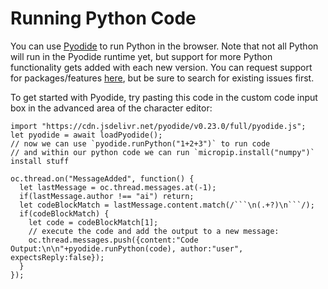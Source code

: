 # Running Python Code
You can use [Pyodide](https://github.com/pyodide/pyodide) to run Python in the browser. Note that not all Python will run in the Pyodide runtime yet, but support for more Python functionality gets added with each new version. You can request support for packages/features [here](https://github.com/pyodide/pyodide/issues), but be sure to search for existing issues first. 

To get started with Pyodide, try pasting this code in the custom code input box in the advanced area of the character editor:
```
import "https://cdn.jsdelivr.net/pyodide/v0.23.0/full/pyodide.js";
let pyodide = await loadPyodide();
// now we can use `pyodide.runPython("1+2+3")` to run code
// and within our python code we can run `micropip.install("numpy")` install stuff

oc.thread.on("MessageAdded", function() {
  let lastMessage = oc.thread.messages.at(-1);
  if(lastMessage.author !== "ai") return;
  let codeBlockMatch = lastMessage.content.match(/```\n(.+?)\n```/);
  if(codeBlockMatch) {
    let code = codeBlockMatch[1];
    // execute the code and add the output to a new message:
    oc.thread.messages.push({content:"Code Output:\n\n"+pyodide.runPython(code), author:"user", expectsReply:false});
  }
});
```

